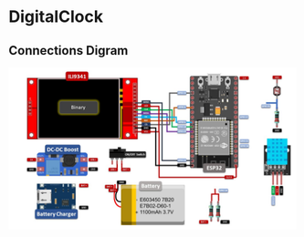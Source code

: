 # DigitalClock

Connections Digram
-------------------

![Connections](https://github.com/binarylife0/DigitalClock/blob/main/media/DigitalClock_Block.jpg)
